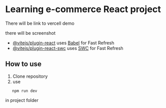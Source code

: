 # Learning e-commerce React project 

There will be link to vercell demo 

there will be screenshot 

- [@vitejs/plugin-react](https://github.com/vitejs/vite-plugin-react/blob/main/packages/plugin-react/README.md) uses [Babel](https://babeljs.io/) for Fast Refresh
- [@vitejs/plugin-react-swc](https://github.com/vitejs/vite-plugin-react-swc) uses [SWC](https://swc.rs/) for Fast Refresh

## How to use 

1. Clone repository 
2. use  
```
   npm run dev
   ```
   in project folder 
